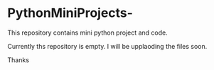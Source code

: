 # PythonMiniProjects-
This repository contains mini python project and code.

Currently ths repository is empty. I will be upplaoding the files soon.

Thanks
